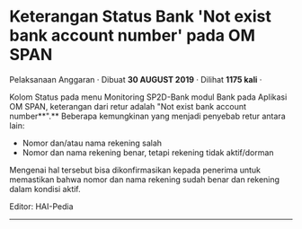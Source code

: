 Keterangan Status Bank 'Not exist bank account number' pada OM SPAN
===================================================================

Pelaksanaan Anggaran · Dibuat **30 AUGUST 2019** · Dilihat **1175 kali** ·

Kolom Status pada menu Monitoring SP2D-Bank modul Bank pada Aplikasi OM SPAN, keterangan dari retur adalah "Not exist bank account number**".** Beberapa kemungkinan yang menjadi penyebab retur antara lain:

*   Nomor dan/atau nama rekening salah
*   Nomor dan nama rekening benar, tetapi rekening tidak aktif/dorman  
    

Mengenai hal tersebut bisa dikonfirmasikan kepada penerima untuk memastikan bahwa nomor dan nama rekening sudah benar dan rekening dalam kondisi aktif.  

  

Editor: HAI-Pedia  

  
  
  

* * *